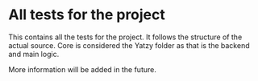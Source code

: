 ﻿# All tests for the project
This contains all the tests for the project.
It follows the structure of the actual source.
Core is considered the Yatzy folder as that is the backend and main logic.

More information will be added in the future.
